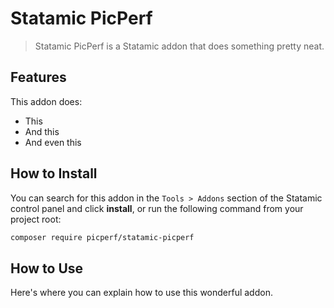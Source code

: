 # Statamic PicPerf

> Statamic PicPerf is a Statamic addon that does something pretty neat.

## Features

This addon does:

-   This
-   And this
-   And even this

## How to Install

You can search for this addon in the `Tools > Addons` section of the Statamic control panel and click **install**, or run the following command from your project root:

```bash
composer require picperf/statamic-picperf
```

## How to Use

Here's where you can explain how to use this wonderful addon.
